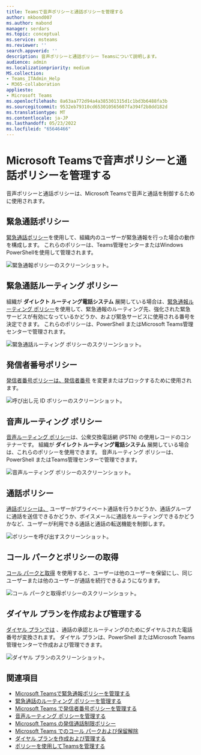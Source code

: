 ```yaml
---
title: Teamsで音声ポリシーと通話ポリシーを管理する
author: mkbond007
ms.author: mabond
manager: serdars
ms.topic: conceptual
ms.service: msteams
ms.reviewer: ''
search.appverid: ''
description: 音声ポリシーと通話ポリシー Teamsについて説明します。
audience: admin
ms.localizationpriority: medium
MS.collection:
- Teams_ITAdmin_Help
- M365-collaboration
appliesto:
- Microsoft Teams
ms.openlocfilehash: 8a63aa772d94a4a385301315d1c1bd3b6488fa3b
ms.sourcegitcommit: 9532eb79310cd653010565607fa394f2b8dd182d
ms.translationtype: MT
ms.contentlocale: ja-JP
ms.lasthandoff: 05/23/2022
ms.locfileid: "65646466"
---
```

# <a name="manage-voice-and-calling-policies-in-microsoft-teams"></a>Microsoft Teamsで音声ポリシーと通話ポリシーを管理する

音声ポリシーと通話ポリシーは、Microsoft Teamsで音声と通話を制御するために使用されます。

## <a name="emergency-calling-policies"></a>緊急通話ポリシー

[緊急通話ポリシー](manage-emergency-calling-policies.md)を使用して、組織内のユーザーが緊急通報を行った場合の動作を構成します。 これらのポリシーは、Teams管理センターまたはWindows PowerShellを使用して管理されます。

![緊急通報ポリシーのスクリーンショット。](media/emergency-calling-policy2.png)

## <a name="emergency-call-routing-policies"></a>緊急通話ルーティング ポリシー

組織が **ダイレクト ルーティング電話システム** 展開している場合は、[緊急通報ルーティング ポリシー](manage-emergency-call-routing-policies.md)を使用して、緊急通報のルーティング先、強化された緊急サービスが有効になっているかどうか、および緊急サービスに使用される番号を決定できます。 これらのポリシーは、PowerShell またはMicrosoft Teams管理センターで管理されます。

![緊急通話ルーティング ポリシーのスクリーンショット。](media/emergency-call-routing-policy.png)

## <a name="caller-id-policies"></a>発信者番号ポリシー

[発信者番号ポリシーは、発信者番号](caller-id-policies.md) を変更またはブロックするために使用されます。

![呼び出し元 ID ポリシーのスクリーンショット。](media/caller-id-policy.png)

## <a name="voice-routing-policies"></a>音声ルーティング ポリシー

[音声ルーティング ポリシー](manage-voice-routing-policies.md)は、公衆交換電話網 (PSTN) の使用レコードのコンテナーです。 組織が **ダイレクト ルーティング電話システム** 展開している場合は、これらのポリシーを使用できます。 音声ルーティング ポリシーは、PowerShell またはTeams管理センターで管理できます。

![音声ルーティング ポリシーのスクリーンショット。](media/voice-routing-policy.png)

## <a name="calling-policies"></a>通話ポリシー

[通話ポリシーは、](teams-calling-policy.md) ユーザーがプライベート通話を行うかどうか、通話グループに通話を送信できるかどうか、ボイスメールに通話をルーティングできるかどうかなど、ユーザーが利用できる通話と通話の転送機能を制御します。

![ポリシーを呼び出すスクリーンショット。](media/calling-policy.png)

## <a name="call-park-and-retrieve-policies"></a>コール パークとポリシーの取得

[コール パークと取得](call-park-and-retrieve.md) を使用すると、ユーザーは他のユーザーを保留にし、同じユーザーまたは他のユーザーが通話を続行できるようになります。

![コール パークと取得ポリシーのスクリーンショット。](media/call-park-policy.png)

## <a name="create-and-manage-dial-plans"></a>ダイヤル プランを作成および管理する

[ダイヤル プランでは](create-and-manage-dial-plans.md) 、通話の承認とルーティングのためにダイヤルされた電話番号が変換されます。 ダイヤル プランは、PowerShell またはMicrosoft Teams管理センターで作成および管理できます。

![ダイヤル プランのスクリーンショット。](media/dial-plans.png)

## <a name="related-topics"></a>関連項目

* [Microsoft Teamsで緊急通報ポリシーを管理する](manage-emergency-calling-policies.md)
* [緊急通話のルーティング ポリシーを管理する](manage-emergency-call-routing-policies.md)
* [Microsoft Teams で発信者番号ポリシーを管理する](caller-id-policies.md)
* [音声ルーティング ポリシーを管理する](manage-voice-routing-policies.md)
* [Microsoft Teams の発信通話制限ポリシー](teams-calling-policy.md)
* [Microsoft Teams でのコール パークおよび保留解除](call-park-and-retrieve.md)
* [ダイヤル プランを作成および管理する](create-and-manage-dial-plans.md)
* [ポリシーを使用してTeamsを管理する](manage-teams-with-policies.md)

